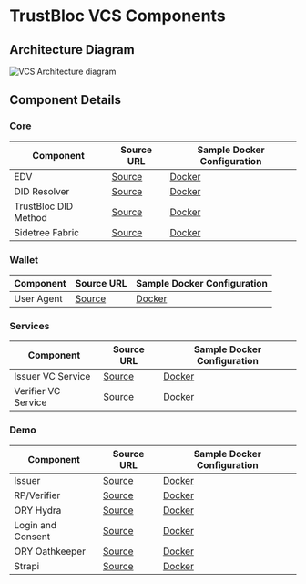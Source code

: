 # TrustBloc VCS Components

## Architecture Diagram
![VCS Architecture diagram](../images/vcs_component_diagram.svg)

## Component Details
### Core
| Component            | Source URL                                                                   | Sample Docker Configuration                                                                                                         |
|----------------------|------------------------------------------------------------------------------|-------------------------------------------------------------------------------------------------------------------------------------|
| EDV                  | [Source](https://github.com/trustbloc/edv)                                   | [Docker](https://github.com/trustbloc/edge-sandbox/blob/v0.1.4/test/bdd/fixtures/demo/docker-compose-edge-components.yml#L164-L177) |
| DID Resolver         | [Source](https://github.com/trustbloc/edge-service/tree/master/cmd/did-rest) | [Docker](https://github.com/trustbloc/edge-sandbox/blob/v0.1.4/test/bdd/fixtures/demo/docker-compose-edge-components.yml#L146-L162) |
| TrustBloc DID Method | [Source](https://github.com/trustbloc/trustbloc-did-method)                  | [Docker](https://github.com/trustbloc/edge-sandbox/blob/v0.1.4/test/bdd/fixtures/demo/docker-compose-edge-components.yml#L198-L212) |
| Sidetree Fabric      | [Source](https://github.com/trustbloc/sidetree-fabric)                       | [Docker](https://github.com/trustbloc/edge-sandbox/blob/v0.1.4/test/bdd/fixtures/demo/docker-compose-sidetree-fabric.yml)           |

### Wallet
| Component  | Source URL                                        | Sample Docker Configuration                                                                                                         |
|------------|---------------------------------------------------|-------------------------------------------------------------------------------------------------------------------------------------|
| User Agent | [Source](https://github.com/trustbloc/edge-agent) | [Docker](https://github.com/trustbloc/edge-sandbox/blob/v0.1.4/test/bdd/fixtures/demo/docker-compose-edge-components.yml#L179-L196) |

### Services
| Component           | Source URL                                          | Sample Docker Configuration                                                                                                       |
|---------------------|-----------------------------------------------------|-----------------------------------------------------------------------------------------------------------------------------------|
| Issuer VC Service   | [Source](https://github.com/trustbloc/edge-service) | [Docker](https://github.com/trustbloc/edge-sandbox/blob/v0.1.4/test/bdd/fixtures/demo/docker-compose-edge-components.yml#L11-L42) |
| Verifier VC Service | [Source](https://github.com/trustbloc/edge-service) | [Docker](https://github.com/trustbloc/edge-sandbox/blob/v0.1.4/test/bdd/fixtures/demo/docker-compose-edge-components.yml#L44-L75) |

### Demo
| Component         | Source URL                                          | Sample Docker Configuration                                                                                                         |
|-------------------|-----------------------------------------------------|-------------------------------------------------------------------------------------------------------------------------------------|
| Issuer            | [Source](https://github.com/trustbloc/edge-sandbox) | [Docker](https://github.com/trustbloc/edge-sandbox/blob/v0.1.4/test/bdd/fixtures/demo/docker-compose-demo-applications.yml#L11-L43) |
| RP/Verifier       | [Source](https://github.com/trustbloc/edge-sandbox) | [Docker](https://github.com/trustbloc/edge-sandbox/blob/v0.1.4/test/bdd/fixtures/demo/docker-compose-demo-applications.yml#L45-L69) |
| ORY Hydra         | [Source](https://github.com/ory/hydra)              | [Docker](https://github.com/trustbloc/edge-sandbox/blob/v0.1.4/test/bdd/fixtures/demo/docker-compose-third-party.yml#L11-L40)       |
| Login and Consent | [Source](https://github.com/trustbloc/edge-sandbox) | [Docker](https://github.com/trustbloc/edge-sandbox/blob/v0.1.4/test/bdd/fixtures/demo/docker-compose-third-party.yml#L157-L171)     |
| ORY Oathkeeper    | [Source](https://github.com/ory/oathkeeper)         | [Docker](https://github.com/trustbloc/edge-sandbox/blob/v0.1.4/test/bdd/fixtures/demo/docker-compose-third-party.yml#L42-L63)       |
| Strapi            | [Source](https://github.com/strapi/strapi)          | [Docker](https://github.com/trustbloc/edge-sandbox/blob/v0.1.4/test/bdd/fixtures/demo/docker-compose-third-party.yml#L65-L86)       |
